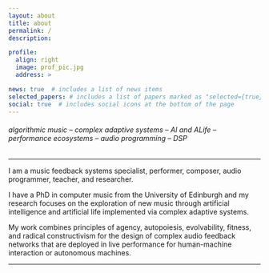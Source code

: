 ```yaml
---
layout: about
title: about
permalink: /
description:

profile:
  align: right
  image: prof_pic.jpg
  address: >

news: true  # includes a list of news items
selected_papers: # includes a list of papers marked as "selected={true}"
social: true  # includes social icons at the bottom of the page
---
```


###### algorithmic music – complex adaptive systems – AI and ALife –  performance ecosystems – audio programming – DSP

___

I am a music feedback systems specialist, performer, composer, audio programmer, teacher, and researcher.

I have a PhD in computer music from the University of Edinburgh and my research focuses on the exploration of new music through artificial intelligence and artificial life implemented via complex adaptive systems. 

My work combines principles of agency, autopoiesis, evolvability, fitness, and radical constructivism for the design of complex audio feedback networks that are deployed in live performance for human-machine interaction or autonomous machines.

___
